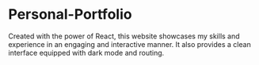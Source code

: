 # Personal-Portfolio
Created with the power of React, this website showcases my skills and experience in an engaging and interactive manner. It also provides a clean interface equipped with dark mode and routing.
